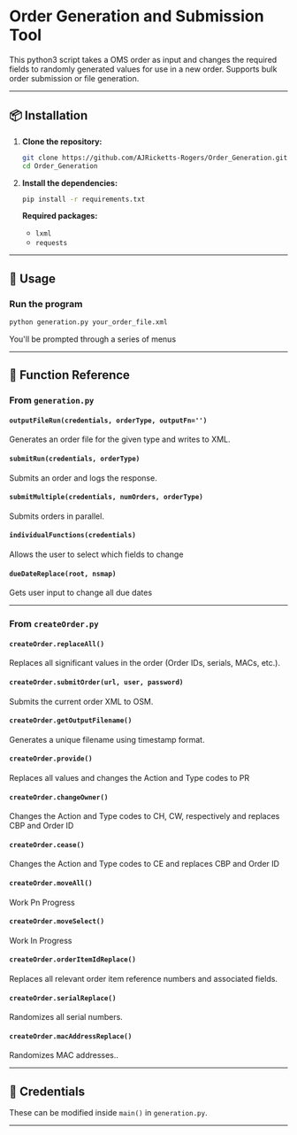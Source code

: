 # Order Generation and Submission Tool

This python3 script takes a OMS order as input and changes the required fields to randomly generated values for use in a new order. Supports bulk order submission or file generation.

---

## 📦 Installation

1. **Clone the repository:**

   ```bash
   git clone https://github.com/AJRicketts-Rogers/Order_Generation.git
   cd Order_Generation
   ```

2. **Install the dependencies:**

   ```bash
   pip install -r requirements.txt
   ```

   **Required packages:**

   * `lxml`
   * `requests`

---

## 🔧 Usage

### Run the program

```bash
python generation.py your_order_file.xml
```

You'll be prompted through a series of menus

---

## 🧽 Function Reference

### From `generation.py`

#### `outputFileRun(credentials, orderType, outputFn='')`

Generates an order file for the given type and writes to XML.

#### `submitRun(credentials, orderType)`

Submits an order and logs the response.

#### `submitMultiple(credentials, numOrders, orderType)`

Submits orders in parallel.

#### `individualFunctions(credentials)`

Allows the user to select which fields to change

#### `dueDateReplace(root, nsmap)`

Gets user input to change all due dates

---

### From `createOrder.py`

#### `createOrder.replaceAll()`

Replaces all significant values in the order (Order IDs, serials, MACs, etc.).

#### `createOrder.submitOrder(url, user, password)`

Submits the current order XML to OSM.

#### `createOrder.getOutputFilename()`

Generates a unique filename using timestamp format.

#### `createOrder.provide()`

Replaces all values and changes the Action and Type codes to PR

#### `createOrder.changeOwner()`

Changes the Action and Type codes to CH, CW, respectively and replaces CBP and Order ID

#### `createOrder.cease()`

Changes the Action and Type codes to CE and replaces CBP and Order ID

#### `createOrder.moveAll()`

Work Pn Progress

#### `createOrder.moveSelect()`

Work In Progress

#### `createOrder.orderItemIdReplace()`

Replaces all relevant order item reference numbers and associated fields.

#### `createOrder.serialReplace()`

Randomizes all serial numbers.

#### `createOrder.macAddressReplace()`

Randomizes MAC addresses..

---


## 🔐 Credentials

These can be modified inside `main()` in `generation.py`.

---
